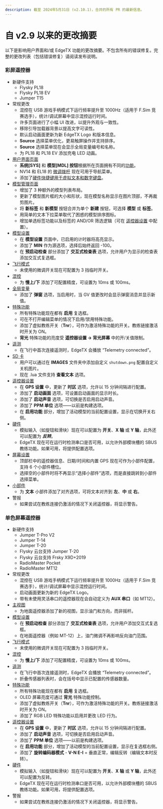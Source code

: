 ```yaml
---
description: 截至 2024年5月31日 (v2.10.1)，合并的所有 PR 的最新信息。
---
```


# 自 v2.9 以来的更改摘要

以下是影响用户界面和/或 EdgeTX 功能的更改摘要。不包含所有的错误修复。完整的更改列表（包括错误修复）请阅读发布说明。

### **彩屏遥控器**

* 新硬件支持
  * Flysky PL18
  * Flysky PL18 EV
  * Jumper T15
* 常规更改
  * 混控在 USB 游戏手柄模式下运行频率提升至 1000Hz（适用于 F.Sim 竞赛选手），统计/调试屏幕中显示混控运行时间。
  * 许多页面进行了小幅 UI 改进，以提升外观与一致性。
  * 移除引导加载器背景以提高文字可读性。
  * 默认启动画面更新为新 EdgeTX Logo 和版本信息。
  * **Source** 选择菜单优化，更易触屏操作并支持排序。
  * **Source** 选择菜单现在会显示全局变量编号和名称。
  * 为 PL18 和 PL18 EV 添加充电 LED 动画。
* [用户界面页面](color-radios/user-interface/)
  * **系统\[SYS]** 和 **模型\[MDL] 按钮**根据所在页面拥有不同的[功能](color-radios/user-interface/#additional-system-and-model-button-functionalities)。
  * NV14 和 EL18 的 [微调拨杆](color-radios/user-interface/trim-navigation.md) 现在可用于导航菜单。
  * 添加了[硬件快捷键用于虚拟文本和数字键盘](color-radios/user-interface/virtual-keyboards.md)。
* [模型管理页面](color-radios/select-model.md)
  * 增加了 3 种额外的模型列表布局。
  * 更新了模型图片框的大小和形状，现在模型名称显示在图片顶部，不再裁剪图片。
  * 将 **新标签** 和 **新模型** 按钮合并为单个 **新建** 按钮，可选择 **模型** 或 **标签**。
  * 用简单的文本下拉菜单取代了困惑的模型排序图标。
  * 增加单选标签功能以及标签的 AND/OR 筛选逻辑（可在 [遥控器设置](color-radios/radio-settings/radio-setup/additional-radio-settings.md) 中配置）。
* [模型设置](color-radios/model-settings/model-setup/)
  * 在 **模型设置** 页面中，已启用的计时器将高亮显示。
  * 添加了 **MIN** 作为源选项，选择后始终返回 -100。
  * 在 **预启动检查** 部分添加了 **交互式检查表** 选项，允许用户为显示的检查表添加交互式复选框。
* [飞行模式](color-radios/model-settings/flight-modes.md)
  * 未使用的微调开关现在可配置为 3 挡临时开关。
* [混控](color-radios/model-settings/inputs-mixes-and-outputs/mixes.md)
  * 为 **慢上/下** 添加了可配置精度，可设置为 10ms 或 100ms。
* [全局变量](color-radios/model-settings/global-variables.md)
  * 添加了 **弹窗** 选项，当启用时，当 GV 值更改时会显示弹窗消息并显示新值。
* [特殊功能](color-radios/model-settings/special-functions.md)
  * 所有特殊功能现在都有 **启用** 复选框。
  * 可在不打开编辑菜单的情况下启用/禁用特殊功能。
  * 添加了虚拟教练开关（**Tnr**），可作为激活特殊功能的开关。教练链接激活时开关为 ON。
  * **背光** 特殊功能的亮度受 **遥控器设置 -> 背光屏幕** 中的开/关值限制。
* [遥测](color-radios/model-settings/telemetry/)
  * 在飞行中首次连接遥测时，EdgeTX 会播放 “Telemetry connected”。
* [SD 卡](color-radios/radio-settings/sd-card.md)
  * 用户可以通过在 **IMAGES** 文件夹中添加自定义 `shutdown.png` 配置自定义关机图片。
  * 现在 .lua 文件支持 **查看文本** 选项。
* [遥控器设置](color-radios/radio-settings/radio-setup/)
  * 在 **GPS 设置** 中，更新了 **时区** 选项，允许以 15 分钟间隔进行配置。
  * 添加了 **启动画面** 选项，可设置启动画面的显示时长。
  * 添加了 **启动声音** 选项，可切换是否启用启动声音。
  * 添加了 **PPM 单位** 选项——以前是构建选项。
  * 在 **启用功能** 部分，增加了活动模型的当前配置设置，显示在切换开关右侧。
* [硬件](color-radios/radio-settings/hardware.md)
  * 模拟输入（如旋钮和滑块）现在可以配置为 **开关**、**X 轴** 或 **Y 轴**，此外还可以配置为 _**反转**_。
  * EdgeTX 现在可在运行时检测串口是否可用，以允许外部模块槽的 SBUS 教练功能。如果可用，将提供配置选项。
* [屏幕设置](color-radios/screen-settings/)
  * 顶部栏中的遥控器信息、日期/时间和内置 GPS 现在可作为小部件配置，支持 6 个小部件槽位。
  * 选择空的小部件时将不再显示“选择小部件”选项，而是直接跳转到小部件选择菜单。
* [小部件](color-radios/screen-settings/widgets.md)
  * 为 **文本** 小部件添加了对齐选项，可将文本对齐到 **左**、**中** 或 **右**。
* 警报
  * 如果尝试在教练连接仍激活的情况下关闭遥控器，将显示警告。

### 单色屏幕遥控器

* 新硬件支持
  * Jumper T-Pro V2
  * Jumper T-14
  * Jumper T-20
  * Flysky 云台支持 Jumper T-20
  * Flysky 云台支持 Frsky X9D+2019
  * RadioMaster Pocket
  * RadioMaster MT12
* 常规更改
  * 混控在 USB 游戏手柄模式下运行频率提升至 1000Hz（适用于 F.Sim 竞赛选手），统计/调试屏幕中显示混控运行时间。
  * 启动画面更新为新的 EdgeTX Logo。
  * 带有未使用灵活串口的遥控器现在会自动定义为 **AUX 串口**（如 MT12）。
* [主视图](bw-radios/main-view/)
  * 为地面遥控器添加了新的视图，显示油门和方向，而非摇杆。
* [模型设置](bw-radios/model-select/)
  * 在 **预启动检查** 部分添加了 **交互式检查表** 选项，允许用户添加交互式复选框。
  * 在地面遥控器（例如 MT-12）上，油门微调不再影响反向油门范围。
* [飞行模式](bw-radios/model-select/flight-modes.md)
  * 未使用的微调开关现在可配置为 3 挡临时开关。
* [混控](bw-radios/model-select/inputs-mixes-and-outputs/mixes.md)
  * 为 **慢上/下** 添加了可配置精度，可设置为 10ms 或 100ms。
* [遥测](bw-radios/model-select/telemetry/)
  * 在飞行中首次连接遥测时，EdgeTX 会播放 “Telemetry connected”。
  * 折叠传感器列表时，会在括号中显示已配置的传感器数量。
* [特殊功能](bw-radios/model-select/special-functions.md)
  * 所有特殊功能现在都有 **启用** 复选框。
  * OLED 屏幕亮度可通过 **背光** 特殊功能控制。
  * 添加了虚拟教练开关（**Tnr**），可作为激活特殊功能的开关。教练链接激活时开关为 ON。
  * 添加了 RGB LED 特殊功能以启用并更改 LED 行为。
* [遥控器设置](bw-radios/radio-settings/radio-setup.md)
  * 在 **GPS 设置** 中，更新了 **时区** 选项，允许以 15 分钟间隔进行配置。
  * 添加了 **启动声音** 选项，可切换是否启用启动声音。
  * 添加了 **PPM 单位** 选项——以前是构建选项。
  * 在 **启用功能** 部分，增加了活动模型的当前配置设置，显示在复选框右侧。
  * 添加了 **旋转编码器模式** - **V-N E-I** = 垂直正常，编辑反转（编辑文本时反转）。
* [硬件](bw-radios/radio-settings/hardware.md)
  * 模拟输入（如旋钮和滑块）现在可以配置为 **开关**、**X 轴** 或 **Y 轴**，此外还可以配置为反转。
  * EdgeTX 现在可在运行时检测串口是否可用，以允许外部模块槽的 SBUS 教练功能。如果可用，将提供配置选项。
* 警报
  * 如果尝试在教练连接仍激活的情况下关闭遥控器，将显示警告。
